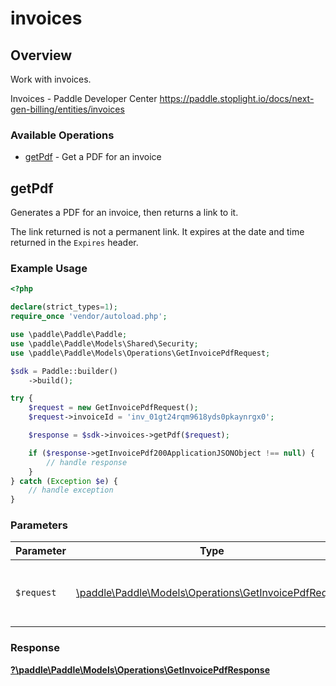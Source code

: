 # invoices

## Overview

Work with invoices.

Invoices - Paddle Developer Center
<https://paddle.stoplight.io/docs/next-gen-billing/entities/invoices>
### Available Operations

* [getPdf](#getpdf) - Get a PDF for an invoice

## getPdf

Generates a PDF for an invoice, then returns a link to it.

The link returned is not a permanent link. It expires at the date and time returned in the `Expires` header.

### Example Usage

```php
<?php

declare(strict_types=1);
require_once 'vendor/autoload.php';

use \paddle\Paddle\Paddle;
use \paddle\Paddle\Models\Shared\Security;
use \paddle\Paddle\Models\Operations\GetInvoicePdfRequest;

$sdk = Paddle::builder()
    ->build();

try {
    $request = new GetInvoicePdfRequest();
    $request->invoiceId = 'inv_01gt24rqm9618yds0pkaynrgx0';

    $response = $sdk->invoices->getPdf($request);

    if ($response->getInvoicePdf200ApplicationJSONObject !== null) {
        // handle response
    }
} catch (Exception $e) {
    // handle exception
}
```

### Parameters

| Parameter                                                                                                | Type                                                                                                     | Required                                                                                                 | Description                                                                                              |
| -------------------------------------------------------------------------------------------------------- | -------------------------------------------------------------------------------------------------------- | -------------------------------------------------------------------------------------------------------- | -------------------------------------------------------------------------------------------------------- |
| `$request`                                                                                               | [\paddle\Paddle\Models\Operations\GetInvoicePdfRequest](../../models/operations/GetInvoicePdfRequest.md) | :heavy_check_mark:                                                                                       | The request object to use for the request.                                                               |


### Response

**[?\paddle\Paddle\Models\Operations\GetInvoicePdfResponse](../../models/operations/GetInvoicePdfResponse.md)**

